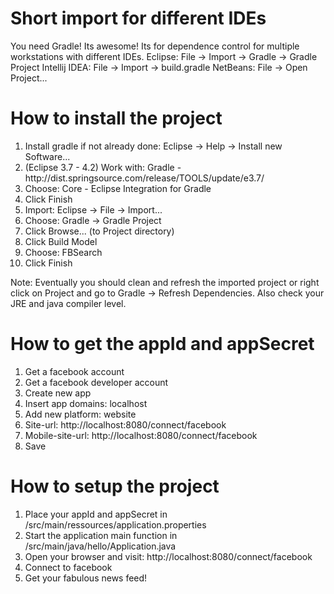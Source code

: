 <h1>Short import for different IDEs</h1>
You need Gradle! Its awesome! Its for dependence control for multiple workstations with different IDEs. 
Eclipse: File -> Import -> Gradle -> Gradle Project
Intellij IDEA: File -> Import -> build.gradle
NetBeans: File -> Open Project...

<h1>How to install the project</h1>
<ol>
<li>Install gradle if not already done: Eclipse -> Help -> Install new Software...</li>
<li>(Eclipse 3.7 - 4.2) Work with: Gradle - http://dist.springsource.com/release/TOOLS/update/e3.7/</li>
<li>Choose: Core - Eclipse Integration for Gradle</li>
<li>Click Finish</li>
<li>Import: Eclipse -> File -> Import...</li>
<li>Choose: Gradle -> Gradle Project</li>
<li>Click Browse... (to Project directory)</li>
<li>Click Build Model</li>
<li>Choose: FBSearch</li>
<li>Click Finish</li>
</ol>

Note: Eventually you should clean and refresh the imported project or right click on Project and go to Gradle -> Refresh Dependencies. Also check your JRE and java compiler level.

<h1>How to get the appId and appSecret</h1>
<ol>
<li>Get a facebook account</li>
<li>Get a facebook developer account</li>
<li>Create new app</li>
<li>Insert app domains: localhost</li> 
<li>Add new platform: website</li>
<li>Site-url: http://localhost:8080/connect/facebook</li>
<li>Mobile-site-url: http://localhost:8080/connect/facebook</li>
<li>Save</li>
</ol>

<h1>How to setup the project</h1>
<ol>
<li>Place your appId and appSecret in /src/main/ressources/application.properties</li>
<li>Start the application main function in /src/main/java/hello/Application.java</li>
<li>Open your browser and visit: http://localhost:8080/connect/facebook</li>
<li>Connect to facebook</li>
<li>Get your fabulous news feed!</li>
</ol>
